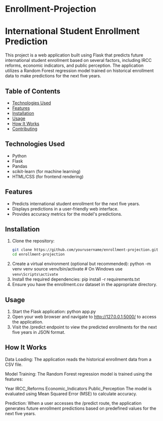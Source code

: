 # Enrollment-Projection

# International Student Enrollment Prediction

This project is a web application built using Flask that predicts future international student enrollment based on several factors, including IRCC reforms, economic indicators, and public perception. The application utilizes a Random Forest regression model trained on historical enrollment data to make predictions for the next five years.

## Table of Contents

- [Technologies Used](#technologies-used)
- [Features](#features)
- [Installation](#installation)
- [Usage](#usage)
- [How It Works](#how-it-works)
- [Contributing](#contributing)


## Technologies Used

- Python
- Flask
- Pandas
- scikit-learn (for machine learning)
- HTML/CSS (for frontend rendering)

## Features

- Predicts international student enrollment for the next five years.
- Displays predictions in a user-friendly web interface.
- Provides accuracy metrics for the model's predictions.

## Installation

1. Clone the repository:
   ```bash
   git clone https://github.com/yourusername/enrollment-projection.git
   cd enrollment-projection
2. Create a virtual environment (optional but recommended):
   python -m venv venv
   source venv/bin/activate  # On Windows use `venv\Scripts\activate`
3. Install the required dependencies:
   pip install -r requirements.txt
4. Ensure you have the enrollment.csv dataset in the appropriate directory.

## Usage
1. Start the Flask application:
   python app.py
2. Open your web browser and navigate to http://127.0.0.1:5000/ to access the application.
3. Visit the /predict endpoint to view the predicted enrollments for the next five years in JSON format.

## How It Works
Data Loading: The application reads the historical enrollment data from a CSV file.

Model Training: The Random Forest regression model is trained using the features:

Year
IRCC_Reforms
Economic_Indicators
Public_Perception
The model is evaluated using Mean Squared Error (MSE) to calculate accuracy.

Prediction: When a user accesses the /predict route, the application generates future enrollment predictions based on predefined values for the next five years.

